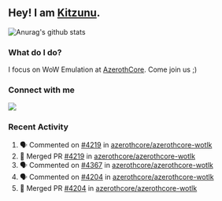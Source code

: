 ## Hey! I am [Kitzunu](https://Github.com/Kitzunu).

![Anurag's github stats](https://github-readme-stats.kitzunu.vercel.app/api?username=Kitzunu&show_icons=true)

### What do I do?

I focus on WoW Emulation at [AzerothCore](https://Github.com/AzerothCore). Come join us ;)

### Connect with me
[![](https://img.shields.io/badge/AzerothCore%20Discord-Connect%20with%20me!-green)](https://discord.com/invite/gkt4y2x)

### Recent Activity

<!--START_SECTION:activity-->
1. 🗣 Commented on [#4219](https://github.com/azerothcore/azerothcore-wotlk/issues/4219) in [azerothcore/azerothcore-wotlk](https://github.com/azerothcore/azerothcore-wotlk)
2. 🎉 Merged PR [#4219](https://github.com/azerothcore/azerothcore-wotlk/pull/4219) in [azerothcore/azerothcore-wotlk](https://github.com/azerothcore/azerothcore-wotlk)
3. 🗣 Commented on [#4367](https://github.com/azerothcore/azerothcore-wotlk/issues/4367) in [azerothcore/azerothcore-wotlk](https://github.com/azerothcore/azerothcore-wotlk)
4. 🗣 Commented on [#4204](https://github.com/azerothcore/azerothcore-wotlk/issues/4204) in [azerothcore/azerothcore-wotlk](https://github.com/azerothcore/azerothcore-wotlk)
5. 🎉 Merged PR [#4204](https://github.com/azerothcore/azerothcore-wotlk/pull/4204) in [azerothcore/azerothcore-wotlk](https://github.com/azerothcore/azerothcore-wotlk)
<!--END_SECTION:activity-->
